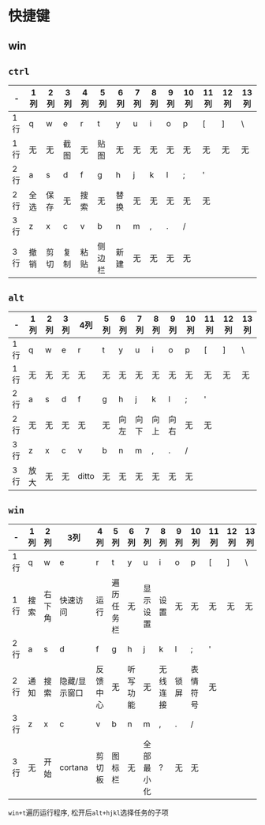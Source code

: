 # 快捷键


## win

## `ctrl`
-|1列|2列|3列|4列|5列|6列|7列|8列|9列|10列|11列|12列|13列
--|--|--|--|--|--|--|--|--|--|--|--|--|--
1行|q|w|e|r|t|y|u|i|o|p|[|]|\
1行|无|无|截图|无|贴图|无|无|无|无|无|无|无|无
2行|a|s|d|f|g|h|j|k|l|;|'|
2行|全选|保存|无|搜索|无|替换|无|无|无|无|无
3行|z|x|c|v|b|n|m|,|.|/
3行|撤销|剪切|复制|粘贴|侧边栏|新建|无|无|无|无

## `alt`
-|1列|2列|3列|4列|5列|6列|7列|8列|9列|10列|11列|12列|13列
--|--|--|--|--|--|--|--|--|--|--|--|--|--
1行|q|w|e|r|t|y|u|i|o|p|[|]|\
1行|无|无|无|无|无|无|无|无|无|无|无|无|无
2行|a|s|d|f|g|h|j|k|l|;|'|
2行|无|无|无|无|无|向左|向下|向上|向右|无|无
3行|z|x|c|v|b|n|m|,|.|/
3行|放大|无|无|ditto|无|无|无|无|无|无


## `win`
-|1列|2列|3列|4列|5列|6列|7列|8列|9列|10列|11列|12列|13列
--|--|--|--|--|--|--|--|--|--|--|--|--|--
1行|q|w|e|r|t|y|u|i|o|p|[|]|\
1行|搜索|右下角|快速访问|运行|遍历任务栏|无|显示设置|设置|无|无|无|无|无
2行|a|s|d|f|g|h|j|k|l|;|'|
2行|通知|搜索|隐藏/显示窗口|反馈中心|无|听写功能|无|无线连接|锁屏|表情符号|无
3行|z|x|c|v|b|n|m|,|.|/
3行|无|开始|cortana|剪切板|图标栏|无|全部最小化|?|无|无


`win+t`遍历运行程序, 松开后`alt+hjkl`选择任务的子项


